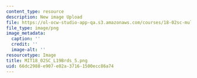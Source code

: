 ```yaml
---
content_type: resource
description: New image Upload
file: https://ol-ocw-studio-app-qa.s3.amazonaws.com/courses/18-02sc-multivariable-calculus-fall-2010/66dc2988e907e02a37161500ecc86a74_MIT18_02SC_L19Brds_5.png
file_type: image/png
image_metadata:
  caption: ''
  credit: ''
  image-alt: ''
resourcetype: Image
title: MIT18_02SC_L19Brds_5.png
uid: 66dc2988-e907-e02a-3716-1500ecc86a74
---
```

